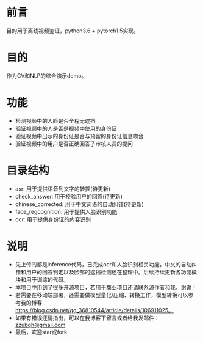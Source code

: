 # 前言
目的用于离线视频鉴证，python3.6 + pytorch1.5实现。
# 目的
作为CV和NLP的综合演示demo。
# 功能
 - 检测视频中的人脸是否全程无遮挡
 - 验证视频中的人是否是视频中使用的身份证
 - 验证视频中出示的身份证是否与预留的身份证信息吻合
 - 验证视频中的用户是否正确回答了审核人员的提问
# 目录结构
 - asr: 用于提供语音到文字的转换(待更新)
 - check_answer: 用于校验用户的回答(待更新)
 - chinese_corrected: 用于中文词语的自动纠错(待更新)
 - face_regcognition: 用于提供人脸识别功能
 - ocr:  用于提供身份证的内容识别
# 说明
 - 先上传的都是inference代码，已完成ocr和人脸识别相关功能，中文的自动纠错和用户的回答判定以及脸部的遮挡检测还在整理中。后续持续更新各功能模块和用于训练的代码。
 - 本项目中用到了很多开源项目，若用于商业项目还请联系源作者和我，谢谢！
 - 若需要在移动端部署，还需要做模型量化/压缩、转换工作，模型转换可以参考我的博客：https://blog.csdn.net/qq_36810544/article/details/106911025。 
 - 如果有错误还请指出，可以在我博客下留言或者给我发邮件：zzubqh@gmail.com
 - 最后，欢迎star或fork
